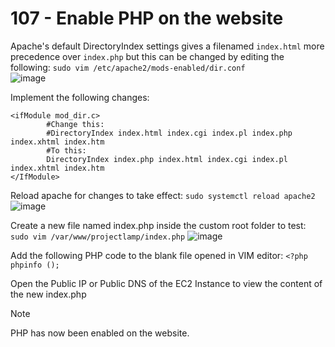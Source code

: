 # 107 - Enable PHP on the website
Apache's default DirectoryIndex settings gives a filenamed ```index.html``` more precedence over ```index.php``` but this can be changed by editing the following: ```sudo vim /etc/apache2/mods-enabled/dir.conf```  
![image](https://github.com/gideonsngo/DevOpsTraining/assets/74353147/157d11bf-a418-4a6a-ae8e-b249661487af)  

Implement the following changes: 

    <ifModule mod_dir.c>
    		#Change this:
    		#DirectoryIndex index.html index.cgi index.pl index.php index.xhtml index.htm
    		#To this:
    		DirectoryIndex index.php index.html index.cgi index.pl index.xhtml index.htm
    </IfModule>

Reload apache for changes to take effect: ```sudo systemctl reload apache2```  
![image](https://github.com/gideonsngo/DevOpsTraining/assets/74353147/49999f8e-ede5-4fa3-892c-3800377cfea8)

Create a new file named index.php inside the custom root folder to test: ```sudo vim /var/www/projectlamp/index.php```
![image](https://github.com/gideonsngo/DevOpsTraining/assets/74353147/0e067aac-62af-43bd-8f25-bd970c4c62d4)

Add the following PHP code to the blank file opened in VIM editor: `<?php  phpinfo ();`

Open the Public IP or Public DNS of the EC2 Instance to view the content of the new index.php

> [!NOTE]
> PHP has now been enabled on the website.
